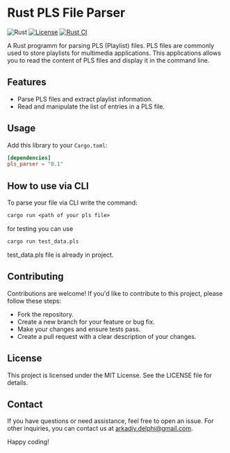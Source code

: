 # Rust PLS File Parser

![Rust](https://img.shields.io/badge/language-Rust-orange.svg)
[![License](https://img.shields.io/badge/license-MIT-blue.svg)](LICENSE)
[![Rust CI](https://github.com/yourusername/rust-pls-parser/workflows/Rust%20CI/badge.svg)](https://github.com/yourusername/rust-pls-parser/actions)

A Rust programm for parsing PLS (Playlist) files.
PLS files are commonly used to store playlists for multimedia applications.
This applications allows you to read the content of PLS files
and display it in the command line.

## Features

- Parse PLS files and extract playlist information.
- Read and manipulate the list of entries in a PLS file.

## Usage

Add this library to your `Cargo.toml`:

```toml
[dependencies]
pls_parser = "0.1"
```

## How to use via CLI

To parse your file via CLI write the command:

```cmd
cargo run <path of your pls file>
```

for testing you can use

```cmd
cargo run test_data.pls
```

test_data.pls file is already in project.

## Contributing
Contributions are welcome! If you'd like to contribute to this project, please follow these steps:

- Fork the repository.
- Create a new branch for your feature or bug fix.
- Make your changes and ensure tests pass.
- Create a pull request with a clear description of your changes.

## License
This project is licensed under the MIT License. See the LICENSE file for details.

## Contact
If you have questions or need assistance, feel free to open an issue.
For other inquiries, you can contact us at arkadiy.delphi@gmail.com.

Happy coding!